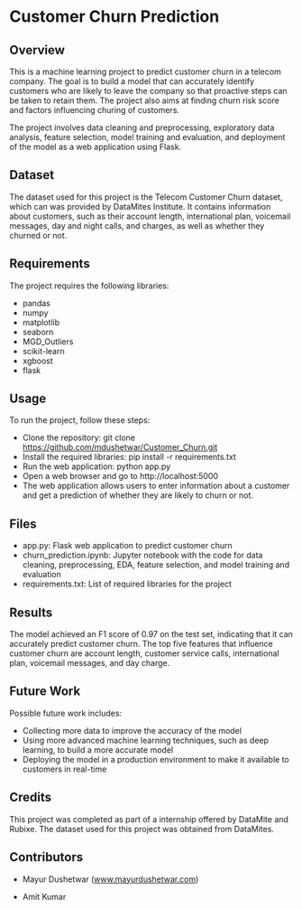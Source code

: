 # Customer Churn Prediction


## Overview
This is a machine learning project to predict customer churn in a telecom company. The goal is to build a model that can accurately identify customers who are likely to leave the company so that proactive steps can be taken to retain them. The project also aims at finding churn risk score and factors influencing churing of customers.

The project involves data cleaning and preprocessing, exploratory data analysis, feature selection, model training and evaluation, and deployment of the model as a web application using Flask.

## Dataset
The dataset used for this project is the Telecom Customer Churn dataset, which can was provided by DataMites Institute. It contains information about customers, such as their account length, international plan, voicemail messages, day and night calls, and charges, as well as whether they churned or not.

## Requirements
The project requires the following libraries:

- pandas
- numpy
- matplotlib
- seaborn
- MGD_Outliers
- scikit-learn
- xgboost
- flask

## Usage
To run the project, follow these steps:

- Clone the repository: git clone https://github.com/mdushetwar/Customer_Churn.git
- Install the required libraries: pip install -r requirements.txt
- Run the web application: python app.py
- Open a web browser and go to http://localhost:5000
- The web application allows users to enter information about a customer and get a prediction of whether they are likely to churn or not.

## Files

- app.py: Flask web application to predict customer churn
- churn_prediction.ipynb: Jupyter notebook with the code for data cleaning, preprocessing, EDA, feature selection, and model training and evaluation
- requirements.txt: List of required libraries for the project


## Results
The model achieved an F1 score of 0.97 on the test set, indicating that it can accurately predict customer churn. The top five features that influence customer churn are account length, customer service calls, international plan, voicemail messages, and day charge.

## Future Work
Possible future work includes:

- Collecting more data to improve the accuracy of the model
- Using more advanced machine learning techniques, such as deep learning, to build a more accurate model
- Deploying the model in a production environment to make it available to customers in real-time


## Credits
This project was completed as part of a internship offered by DataMite and Rubixe. The dataset used for this project was obtained from DataMites.

## Contributors

- Mayur Dushetwar  (www.mayurdushetwar.com)

- Amit Kumar



